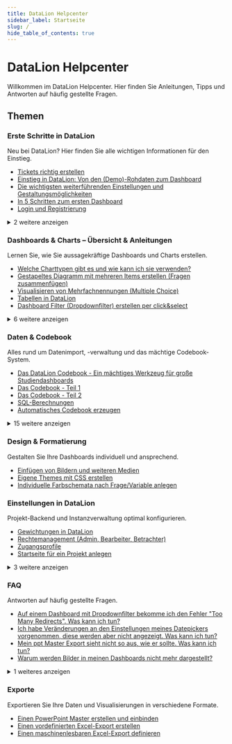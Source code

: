 ```yaml
---
title: DataLion Helpcenter
sidebar_label: Startseite
slug: /
hide_table_of_contents: true
---
```


# DataLion Helpcenter

Willkommen im DataLion Helpcenter. Hier finden Sie Anleitungen, Tipps und Antworten auf häufig gestellte Fragen.

## Themen

<div className="category-grid">

### Erste Schritte in DataLion
Neu bei DataLion? Hier finden Sie alle wichtigen Informationen für den Einstieg.

- [Tickets richtig erstellen](guides/Tickets-richtig-erstellen_13533188)
- [Einstieg in DataLion: Von den (Demo)-Rohdaten zum Dashboard](guides/10289195)
- [Die wichtigsten weiterführenden Einstellungen und Gestaltungsmöglichkeiten](guides/3014981)
- [In 5 Schritten zum ersten Dashboard](guides/In-5-Schritten-zum-ersten-Dashboard_3014937)
- [Login und Registrierung](guides/Login-und-Registrierung_81035273)

<details>
<summary>2 weitere anzeigen</summary>

- [Kleine Tipps und Tricks](guides/Kleine-Tipps-und-Tricks_71303169)
- [Textboxen einfügen und bearbeiten](guides/10977314)

</details>

### Dashboards & Charts – Übersicht & Anleitungen
Lernen Sie, wie Sie aussagekräftige Dashboards und Charts erstellen.

- [Welche Charttypen gibt es und wie kann ich sie verwenden?](dashboards/3473553)
- [Gestapeltes Diagramm mit mehreren Items erstellen (Fragen zusammenfügen)](dashboards/8126487)
- [Visualisieren von Mehrfachnennungen (Multiple Choice)](dashboards/10879004)
- [Tabellen in DataLion](dashboards/Tabellen-in-DataLion_3539243)
- [Dashboard Filter (Dropdownfilter) erstellen per click&select](dashboards/45678593)

<details>
<summary>6 weitere anzeigen</summary>

- [Dashboard Filter (Dropdownfilter) erstellen mit JSON - fortgeschrittene Optionen](dashboards/9240579)
- [Default für Dashboard Dropdownfilter im Codebook anlegen](dashboards/45449226)
- [Tabellen: bedingte Formatierung](dashboards/3539336)
- [Einen Chart / ein Diagramm erstellen](dashboards/80969738)
- [Ein Zeitreihendiagramm erstellen](dashboards/83067065)
- [Charts als Favoriten speichern ("Warenkorb" für Charts)](dashboards/83755362)

</details>

### Daten & Codebook
Alles rund um Datenimport, -verwaltung und das mächtige Codebook-System.

- [Das DataLion Codebook - Ein mächtiges Werkzeug für große Studiendashboards](data/4194319)
- [Das Codebook - Teil 1](data/Das-Codebook---Teil-1_3440656)
- [Das Codebook - Teil 2](data/Das-Codebook---Teil-2_3440677)
- [SQL-Berechnungen](data/SQL-Berechnungen_3473604)
- [Automatisches Codebook erzeugen](data/Automatisches-Codebook-erzeugen_3408253)

<details>
<summary>15 weitere anzeigen</summary>

- [Vorbereitung von Daten / Daten-Preprocessing für den Upload](data/3441205)
- [Umgang mit fehlenden Werten (missing values)](data/4096035)
- [Datenquellen und Datentabellen](data/Datenquellen-und-Datentabellen_10289154)
- [Zero-Downtime-Update (automatisch)](data/10256398)
- [Zero-Downtime-Update (manuell)](data/19595265)
- [(Mehrere) Datenquellen in einem Projekt verwenden](data/31293445)
- [Variablen, die in allen Datenquellen vorkommen](data/31227921)
- [Datenupdates](data/Datenupdates_31260724)
- [Variablen / Ausprägungen im Codebook ergänzen](data/31260742)
- [Codebook Skript: Anpassung und Erweiterung](data/43614222)
- [Filtervariablen dynamisch mit Unterabfragen](data/71794697)
- [Gewichtung über das Dropdown-Menü](data/86310972)
- [Net promoter score (NPS) berechnen](data/86016057)
- [Rekodierungen und Berechnungen](data/86212649)
- [Mehrfachantworten aus Max-Multi-Format in Binäres Format umwandeln](data/97845250)

</details>

### Design & Formatierung
Gestalten Sie Ihre Dashboards individuell und ansprechend.

- [Einfügen von Bildern und weiteren Medien](design/11796486)
- [Eigene Themes mit CSS erstellen](design/Eigene-Themes-mit-CSS-erstellen_17399829)
- [Individuelle Farbschemata nach Frage/Variable anlegen](design/20709424)

### Einstellungen in DataLion
Projekt-Backend und Instanzverwaltung optimal konfigurieren.

- [Gewichtungen in DataLion](administration/Gewichtungen-in-DataLion_81002521)
- [Rechtemanagement (Admin, Bearbeiter, Betrachter)](administration/31326237)
- [Zugangsprofile](administration/Zugangsprofile_31326313)
- [Startseite für ein Projekt anlegen](administration/9207824)

<details>
<summary>3 weitere anzeigen</summary>

- [Software-Update durchführen](administration/3408129)
- [Sicherheit und Backups](administration/Sicherheit-und-Backups_43089946)
- [Besonderheiten in Exasol](administration/Besonderheiten-in-Exasol_3408154)

</details>

### FAQ
Antworten auf häufig gestellte Fragen.

- [Auf einem Dashboard mit Dropdownfilter bekomme ich den Fehler "Too Many Redirects". Was kann ich tun?](support/9306234)
- [Ich habe Veränderungen an den Einstellungen meines Datepickers vorgenommen, diese werden aber nicht angezeigt. Was kann ich tun?](support/56459280)
- [Mein ppt Master Export sieht nicht so aus, wie er sollte. Was kann ich tun?](support/33587204)
- [Warum werden Bilder in meinen Dashboards nicht mehr dargestellt?](support/170033154)

<details>
<summary>1 weiteres anzeigen</summary>

- [Der "Hilfe" Button überdeckt das untere Eck meines Charts/meiner Textbox. Was kann ich tun?](support/43483139)

</details>

### Exporte
Exportieren Sie Ihre Daten und Visualisierungen in verschiedene Formate.

- [Einen PowerPoint Master erstellen und einbinden](13565981)
- [Einen vordefinierten Excel-Export erstellen](65830913)
- [Einen maschinenlesbaren Excel-Export definieren](137723905)

</div>

<style>{`
  .category-grid {
    display: grid;
    gap: 2rem;
    margin-top: 2rem;
  }
  
  .category-grid h3 {
    color: var(--ifm-color-primary);
    margin-bottom: 0.5rem;
  }
  
  .category-grid > div {
    background: var(--ifm-card-background-color);
    border: 1px solid var(--ifm-color-emphasis-300);
    border-radius: 8px;
    padding: 1.5rem;
  }
  
  .category-grid ul {
    list-style: none;
    padding-left: 0;
    margin: 0.5rem 0;
  }
  
  .category-grid li {
    padding: 0.25rem 0;
  }
  
  .category-grid details {
    margin-top: 0.5rem;
  }
  
  .category-grid summary {
    cursor: pointer;
    color: var(--ifm-color-primary-dark);
    font-size: 0.9rem;
  }
  
  .category-grid details[open] summary {
    margin-bottom: 0.5rem;
  }
`}</style>